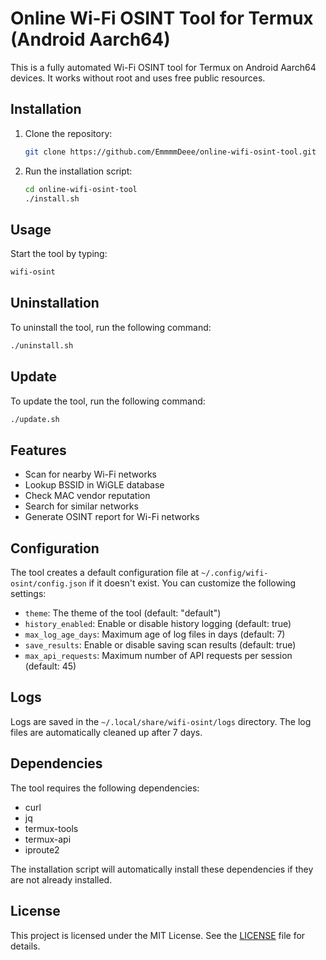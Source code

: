 # Online Wi-Fi OSINT Tool for Termux (Android Aarch64)

This is a fully automated Wi-Fi OSINT tool for Termux on Android Aarch64 devices. It works without root and uses free public resources.

## Installation

1. Clone the repository:
   ```bash
   git clone https://github.com/EmmmmDeee/online-wifi-osint-tool.git
   ```
2. Run the installation script:
   ```bash
   cd online-wifi-osint-tool
   ./install.sh
   ```

## Usage

Start the tool by typing:
```bash
wifi-osint
```

## Uninstallation

To uninstall the tool, run the following command:
```bash
./uninstall.sh
```

## Update

To update the tool, run the following command:
```bash
./update.sh
```

## Features

- Scan for nearby Wi-Fi networks
- Lookup BSSID in WiGLE database
- Check MAC vendor reputation
- Search for similar networks
- Generate OSINT report for Wi-Fi networks

## Configuration

The tool creates a default configuration file at `~/.config/wifi-osint/config.json` if it doesn't exist. You can customize the following settings:

- `theme`: The theme of the tool (default: "default")
- `history_enabled`: Enable or disable history logging (default: true)
- `max_log_age_days`: Maximum age of log files in days (default: 7)
- `save_results`: Enable or disable saving scan results (default: true)
- `max_api_requests`: Maximum number of API requests per session (default: 45)

## Logs

Logs are saved in the `~/.local/share/wifi-osint/logs` directory. The log files are automatically cleaned up after 7 days.

## Dependencies

The tool requires the following dependencies:

- curl
- jq
- termux-tools
- termux-api
- iproute2

The installation script will automatically install these dependencies if they are not already installed.

## License

This project is licensed under the MIT License. See the [LICENSE](LICENSE) file for details.

